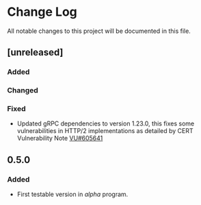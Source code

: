 # Change Log
All notable changes to this project will be documented in this file.

## [unreleased]

### Added

### Changed

### Fixed

- Updated gRPC dependencies to version 1.23.0, this fixes some vulnerabilities
  in HTTP/2 implementations as detailed by CERT Vulnerability Note 
  [VU#605641](https://kb.cert.org/vuls/id/605641/)

## 0.5.0

### Added

- First testable version in *alpha* program.

